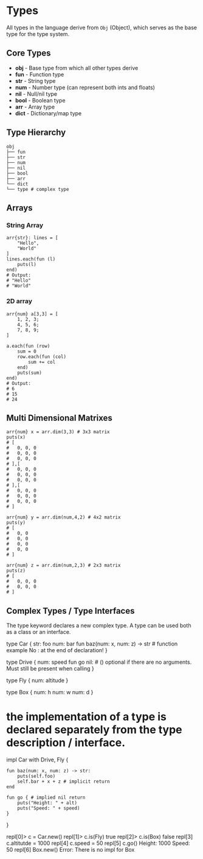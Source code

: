 # Types

All types in the language derive from `Obj` (Object), which serves as the base type for the type system.

## Core Types

- **obj** - Base type from which all other types derive
- **fun** - Function type
- **str** - String type
- **num** - Number type (can represent both ints and floats)
- **nil** - Null/nil type
- **bool** - Boolean type
- **arr** - Array type
- **dict** - Dictionary/map type

## Type Hierarchy

```
obj
├── fun
├── str
├── num
├── nil
├── bool
├── arr
└── dict
└── type # complex type
```


## Arrays

### String Array

```
arr{str}: lines = [
    "Hello",
    "World"
]
lines.each(fun (l)
    puts(l)
end)
# Output:
# "Hello"
# "World"
```

### 2D array
```
arr{num} a[3,3] = [
    1, 2, 3;
    4, 5, 6;
    7, 8, 9;
]

a.each(fun (row)
    sum = 0
    row.each(fun (col)
        sum += col
    end)
    puts(sum)
end)
# Output:
# 6
# 15
# 24
```

## Multi Dimensional Matrixes
```
arr{num} x = arr.dim(3,3) # 3x3 matrix
puts(x)
# [
#   0, 0, 0
#   0, 0, 0
#   0, 0, 0
# ],[
#   0, 0, 0
#   0, 0, 0
#   0, 0, 0
# ],[
#   0, 0, 0
#   0, 0, 0
#   0, 0, 0
# ]
```
```
arr{num} y = arr.dim(num,4,2) # 4x2 matrix
puts(y)
# [
#   0, 0
#   0, 0
#   0, 0
#   0, 0
# ]
```

```
arr{num} z = arr.dim(num,2,3) # 2x3 matrix
puts(z)
# [
#   0, 0, 0
#   0, 0, 0
# ]
```


## Complex Types / Type Interfaces

The type keyword declares a new complex type.  A type can be used both as a class or an interface.

type Car {
    str: foo
    num: bar
    fun baz(num: x, num: z) -> str # function example No : at the end of declaration!
}

type Drive {
    num: speed
    fun go nil: # () optional if there are no arguments.  Must still be present when calling
}

type Fly {
    num: altitude
}

type Box {
    num: h
    num: w
    num: d
}

# the implementation of a type is declared separately from the type description / interface.
impl Car with Drive, Fly {

    fun baz(num: x, num: z) -> str:
        puts(self.foo)
        self.bar + x + z # implicit return
    end

    fun go { # implied nil return
        puts("Height: " + alt)
        puts("Speed: " + speed)
    }

}

repl[0]> c = Car.new()
repl[1]> c.is(Fly)
   true
repl[2]> c.is(Box)
   false
repl[3] c.altitutde = 1000
repl[4] c.speed = 50
repl[5] c.go()
   Height: 1000
   Speed: 50
repl[6] Box.new()
   Error: There is no impl for Box

